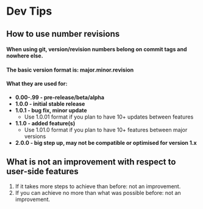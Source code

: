 # Dev Tips

## How to use number revisions 
#### When using git, version/revision numbers belong on commit tags and nowhere else.
#### The basic version format is: major.minor.revision
#### What they are used for:
* **0.00-.99 - pre-release/beta/alpha**
* **1.0.0 - initial stable release**
* **1.0.1 - bug fix, minor update** 
    * Use 1.0.01 format if you plan to have 10+ updates between features
* **1.1.0 - added feature(s)**
    * Use 1.01.0 format if you plan to have 10+ features between major versions
* **2.0.0 - big step up, may not be compatible or optimised for version 1.x**

## What is not an improvement with respect to user-side features
1. If it takes more steps to achieve than before: not an improvement.
2. If you can achieve no more than what was possible before: not an improvement.
